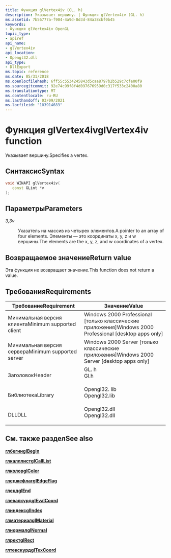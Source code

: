 ```yaml
---
title: Функция glVertex4iv (GL. h)
description: Указывает вершину. | Функция glVertex4iv (GL. h)
ms.assetid: 7b56777a-f904-4a9d-8d3d-84a38cbf0b45
keywords:
- Функция glVertex4iv OpenGL
topic_type:
- apiref
api_name:
- glVertex4iv
api_location:
- Opengl32.dll
api_type:
- DllExport
ms.topic: reference
ms.date: 05/31/2018
ms.openlocfilehash: 6ff55c5534245843d5caa8797b2b529c7cfe00f9
ms.sourcegitcommit: 92e74c99f8f4d097676959d0c317f533c2400a80
ms.translationtype: MT
ms.contentlocale: ru-RU
ms.lasthandoff: 03/09/2021
ms.locfileid: "103914683"
---
```

# <a name="glvertex4iv-function"></a><span data-ttu-id="1ccdb-105">Функция glVertex4iv</span><span class="sxs-lookup"><span data-stu-id="1ccdb-105">glVertex4iv function</span></span>

<span data-ttu-id="1ccdb-106">Указывает вершину.</span><span class="sxs-lookup"><span data-stu-id="1ccdb-106">Specifies a vertex.</span></span>

## <a name="syntax"></a><span data-ttu-id="1ccdb-107">Синтаксис</span><span class="sxs-lookup"><span data-stu-id="1ccdb-107">Syntax</span></span>


```C++
void WINAPI glVertex4iv(
   const GLint *v
);
```



## <a name="parameters"></a><span data-ttu-id="1ccdb-108">Параметры</span><span class="sxs-lookup"><span data-stu-id="1ccdb-108">Parameters</span></span>

<dl> <dt>

<span data-ttu-id="1ccdb-109">*3,3*</span><span class="sxs-lookup"><span data-stu-id="1ccdb-109">*v*</span></span> 
</dt> <dd>

<span data-ttu-id="1ccdb-110">Указатель на массив из четырех элементов.</span><span class="sxs-lookup"><span data-stu-id="1ccdb-110">A pointer to an array of four elements.</span></span> <span data-ttu-id="1ccdb-111">Элементы — это координаты x, y, z и w вершины.</span><span class="sxs-lookup"><span data-stu-id="1ccdb-111">The elements are the x, y, z, and w coordinates of a vertex.</span></span>

</dd> </dl>

## <a name="return-value"></a><span data-ttu-id="1ccdb-112">Возвращаемое значение</span><span class="sxs-lookup"><span data-stu-id="1ccdb-112">Return value</span></span>

<span data-ttu-id="1ccdb-113">Эта функция не возвращает значение.</span><span class="sxs-lookup"><span data-stu-id="1ccdb-113">This function does not return a value.</span></span>

## <a name="requirements"></a><span data-ttu-id="1ccdb-114">Требования</span><span class="sxs-lookup"><span data-stu-id="1ccdb-114">Requirements</span></span>



| <span data-ttu-id="1ccdb-115">Требование</span><span class="sxs-lookup"><span data-stu-id="1ccdb-115">Requirement</span></span> | <span data-ttu-id="1ccdb-116">Значение</span><span class="sxs-lookup"><span data-stu-id="1ccdb-116">Value</span></span> |
|-------------------------------------|-----------------------------------------------------------------------------------------|
| <span data-ttu-id="1ccdb-117">Минимальная версия клиента</span><span class="sxs-lookup"><span data-stu-id="1ccdb-117">Minimum supported client</span></span><br/> | <span data-ttu-id="1ccdb-118">Windows 2000 Professional \[только классические приложения\]</span><span class="sxs-lookup"><span data-stu-id="1ccdb-118">Windows 2000 Professional \[desktop apps only\]</span></span><br/>                              |
| <span data-ttu-id="1ccdb-119">Минимальная версия сервера</span><span class="sxs-lookup"><span data-stu-id="1ccdb-119">Minimum supported server</span></span><br/> | <span data-ttu-id="1ccdb-120">Windows 2000 Server \[только классические приложения\]</span><span class="sxs-lookup"><span data-stu-id="1ccdb-120">Windows 2000 Server \[desktop apps only\]</span></span><br/>                                    |
| <span data-ttu-id="1ccdb-121">Заголовок</span><span class="sxs-lookup"><span data-stu-id="1ccdb-121">Header</span></span><br/>                   | <dl> <span data-ttu-id="1ccdb-122"><dt>GL. h</dt></span><span class="sxs-lookup"><span data-stu-id="1ccdb-122"><dt>Gl.h</dt></span></span> </dl>         |
| <span data-ttu-id="1ccdb-123">Библиотека</span><span class="sxs-lookup"><span data-stu-id="1ccdb-123">Library</span></span><br/>                  | <dl> <span data-ttu-id="1ccdb-124"><dt>Opengl32. lib</dt></span><span class="sxs-lookup"><span data-stu-id="1ccdb-124"><dt>Opengl32.lib</dt></span></span> </dl> |
| <span data-ttu-id="1ccdb-125">DLL</span><span class="sxs-lookup"><span data-stu-id="1ccdb-125">DLL</span></span><br/>                      | <dl> <span data-ttu-id="1ccdb-126"><dt>Opengl32.dll</dt></span><span class="sxs-lookup"><span data-stu-id="1ccdb-126"><dt>Opengl32.dll</dt></span></span> </dl> |



## <a name="see-also"></a><span data-ttu-id="1ccdb-127">См. также раздел</span><span class="sxs-lookup"><span data-stu-id="1ccdb-127">See also</span></span>

<dl> <dt>

[<span data-ttu-id="1ccdb-128">**глбегин**</span><span class="sxs-lookup"><span data-stu-id="1ccdb-128">**glBegin**</span></span>](glbegin.md)
</dt> <dt>

[<span data-ttu-id="1ccdb-129">**глкалллист**</span><span class="sxs-lookup"><span data-stu-id="1ccdb-129">**glCallList**</span></span>](glcalllist.md)
</dt> <dt>

[<span data-ttu-id="1ccdb-130">**глколор**</span><span class="sxs-lookup"><span data-stu-id="1ccdb-130">**glColor**</span></span>](glcolor-functions.md)
</dt> <dt>

[<span data-ttu-id="1ccdb-131">**гледжефлаг**</span><span class="sxs-lookup"><span data-stu-id="1ccdb-131">**glEdgeFlag**</span></span>](gledgeflag-functions.md)
</dt> <dt>

[<span data-ttu-id="1ccdb-132">**гленд**</span><span class="sxs-lookup"><span data-stu-id="1ccdb-132">**glEnd**</span></span>](glend.md)
</dt> <dt>

[<span data-ttu-id="1ccdb-133">**глевалкурд**</span><span class="sxs-lookup"><span data-stu-id="1ccdb-133">**glEvalCoord**</span></span>](glevalcoord-functions.md)
</dt> <dt>

[<span data-ttu-id="1ccdb-134">**глиндекс**</span><span class="sxs-lookup"><span data-stu-id="1ccdb-134">**glIndex**</span></span>](glindex-functions.md)
</dt> <dt>

[<span data-ttu-id="1ccdb-135">**глматериал**</span><span class="sxs-lookup"><span data-stu-id="1ccdb-135">**glMaterial**</span></span>](glmaterial-functions.md)
</dt> <dt>

[<span data-ttu-id="1ccdb-136">**глнормал**</span><span class="sxs-lookup"><span data-stu-id="1ccdb-136">**glNormal**</span></span>](glnormal-functions.md)
</dt> <dt>

[<span data-ttu-id="1ccdb-137">**глрект**</span><span class="sxs-lookup"><span data-stu-id="1ccdb-137">**glRect**</span></span>](glrect-functions.md)
</dt> <dt>

[<span data-ttu-id="1ccdb-138">**глтекскурд**</span><span class="sxs-lookup"><span data-stu-id="1ccdb-138">**glTexCoord**</span></span>](gltexcoord-functions.md)
</dt> </dl>

 

 





